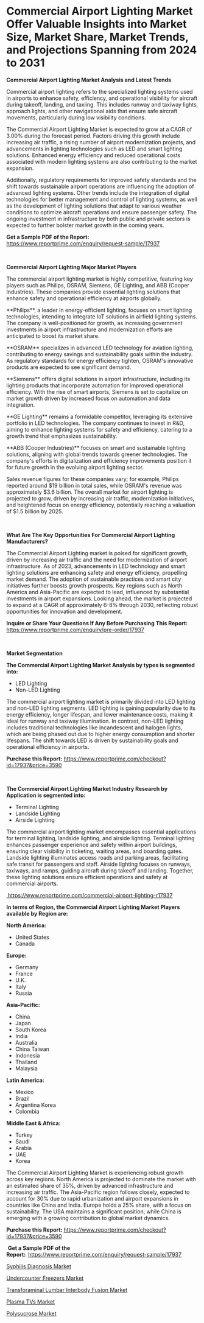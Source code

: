 <p><h1>Commercial Airport Lighting Market Offer Valuable Insights into Market Size, Market Share, Market Trends, and Projections Spanning from 2024 to 2031</h1></p><p><strong>Commercial Airport Lighting Market Analysis and Latest Trends</strong></p>
<p><p>Commercial airport lighting refers to the specialized lighting systems used in airports to enhance safety, efficiency, and operational visibility for aircraft during takeoff, landing, and taxiing. This includes runway and taxiway lights, approach lights, and other navigational aids that ensure safe aircraft movements, particularly during low visibility conditions.</p><p>The Commercial Airport Lighting Market is expected to grow at a CAGR of 3.00% during the forecast period. Factors driving this growth include increasing air traffic, a rising number of airport modernization projects, and advancements in lighting technologies such as LED and smart lighting solutions. Enhanced energy efficiency and reduced operational costs associated with modern lighting systems are also contributing to the market expansion.</p><p>Additionally, regulatory requirements for improved safety standards and the shift towards sustainable airport operations are influencing the adoption of advanced lighting systems. Other trends include the integration of digital technologies for better management and control of lighting systems, as well as the development of lighting solutions that adapt to various weather conditions to optimize aircraft operations and ensure passenger safety. The ongoing investment in infrastructure by both public and private sectors is expected to further bolster market growth in the coming years.</p></p>
<p><strong>Get a Sample PDF of the Report:&nbsp;</strong> <a href="https://www.reportprime.com/enquiry/request-sample/17937?utm_campaign=9&utm_medium=2&utm_source=Github&utm_content=ia&utm_term=20112024&utm_id=commercial-airport-lighting">https://www.reportprime.com/enquiry/request-sample/17937</a></p>
<p>&nbsp;</p>
<p><strong>Commercial Airport Lighting Major Market Players</strong></p>
<p><p>The commercial airport lighting market is highly competitive, featuring key players such as Philips, OSRAM, Siemens, GE Lighting, and ABB (Cooper Industries). These companies provide essential lighting solutions that enhance safety and operational efficiency at airports globally.</p><p>**Philips**, a leader in energy-efficient lighting, focuses on smart lighting technologies, intending to integrate IoT solutions in airfield lighting systems. The company is well-positioned for growth, as increasing government investments in airport infrastructure and modernization efforts are anticipated to boost its market share.</p><p>**OSRAM** specializes in advanced LED technology for aviation lighting, contributing to energy savings and sustainability goals within the industry. As regulatory standards for energy efficiency tighten, OSRAM's innovative products are expected to see significant demand.</p><p>**Siemens** offers digital solutions in airport infrastructure, including its lighting products that incorporate automation for improved operational efficiency. With the rise of smart airports, Siemens is set to capitalize on market growth driven by increased focus on automation and data integration.</p><p>**GE Lighting** remains a formidable competitor, leveraging its extensive portfolio in LED technologies. The company continues to invest in R&D, aiming to enhance lighting systems for safety and efficiency, catering to a growth trend that emphasizes sustainability.</p><p>**ABB (Cooper Industries)** focuses on smart and sustainable lighting solutions, aligning with global trends towards greener technologies. The company's efforts in digitalization and efficiency improvements position it for future growth in the evolving airport lighting sector.</p><p>Sales revenue figures for these companies vary; for example, Philips reported around $19 billion in total sales, while OSRAM's revenue was approximately $3.6 billion. The overall market for airport lighting is projected to grow, driven by increasing air traffic, modernization initiatives, and heightened focus on energy efficiency, potentially reaching a valuation of $1.5 billion by 2025.</p></p>
<p>&nbsp;</p>
<p><strong>What Are The Key Opportunities For Commercial Airport Lighting Manufacturers?</strong></p>
<p><p>The Commercial Airport Lighting market is poised for significant growth, driven by increasing air traffic and the need for modernization of airport infrastructure. As of 2023, advancements in LED technology and smart lighting solutions are enhancing safety and energy efficiency, propelling market demand. The adoption of sustainable practices and smart city initiatives further boosts growth prospects. Key regions such as North America and Asia-Pacific are expected to lead, influenced by substantial investments in airport expansions. Looking ahead, the market is projected to expand at a CAGR of approximately 6-8% through 2030, reflecting robust opportunities for innovation and development.</p></p>
<p><strong>Inquire or Share Your Questions If Any Before Purchasing This Report:</strong> <a href="https://www.reportprime.com/enquiry/pre-order/17937?utm_campaign=9&utm_medium=2&utm_source=Github&utm_content=ia&utm_term=20112024&utm_id=commercial-airport-lighting">https://www.reportprime.com/enquiry/pre-order/17937</a></p>
<p>&nbsp;</p>
<p><strong>Market Segmentation</strong></p>
<p><strong>The Commercial Airport Lighting Market Analysis by types is segmented into:</strong></p>
<p><ul><li>LED Lighting</li><li>Non-LED Lighting</li></ul></p>
<p><p>The commercial airport lighting market is primarily divided into LED lighting and non-LED lighting segments. LED lighting is gaining popularity due to its energy efficiency, longer lifespan, and lower maintenance costs, making it ideal for runway and taxiway illumination. In contrast, non-LED lighting includes traditional technologies like incandescent and halogen lights, which are being phased out due to higher energy consumption and shorter lifespans. The shift towards LED is driven by sustainability goals and operational efficiency in airports.</p></p>
<p><strong>Purchase this Report:&nbsp;</strong><a href="https://www.reportprime.com/checkout?id=17937&price=3590&utm_campaign=9&utm_medium=2&utm_source=Github&utm_content=ia&utm_term=20112024&utm_id=commercial-airport-lighting">https://www.reportprime.com/checkout?id=17937&price=3590</a></p>
<p>&nbsp;</p>
<p><strong>The Commercial Airport Lighting Market Industry Research by Application is segmented into:</strong></p>
<p><ul><li>Terminal Lighting</li><li>Landside Lighting</li><li>Airside Lighting</li></ul></p>
<p><p>The commercial airport lighting market encompasses essential applications for terminal lighting, landside lighting, and airside lighting. Terminal lighting enhances passenger experience and safety within airport buildings, ensuring clear visibility in ticketing, waiting areas, and boarding gates. Landside lighting illuminates access roads and parking areas, facilitating safe transit for passengers and staff. Airside lighting focuses on runways, taxiways, and ramps, guiding aircraft during takeoff and landing. Together, these lighting solutions ensure efficient operations and safety at commercial airports.</p></p>
<p><a href="https://www.reportprime.com/commercial-airport-lighting-r17937?utm_campaign=9&utm_medium=2&utm_source=Github&utm_content=ia&utm_term=20112024&utm_id=commercial-airport-lighting">&nbsp;https://www.reportprime.com/commercial-airport-lighting-r17937</a></p>
<p><strong>In terms of Region, the Commercial Airport Lighting Market Players available by Region are:</strong></p>
<p>
    <p> <strong> North America: </strong>
        <ul>
            <li>United States</li>
            <li>Canada</li>
        </ul>
        </p> 
    <p> <strong> Europe: </strong>
        <ul>
            <li>Germany</li>
            <li>France</li>
            <li>U.K.</li>
            <li>Italy</li>
            <li>Russia</li>
        </ul>
        </p> 
    <p> <strong> Asia-Pacific: </strong>
        <ul>
            <li>China</li>
            <li>Japan</li>
            <li>South Korea</li>
            <li>India</li>
            <li>Australia</li>
            <li>China Taiwan</li>
            <li>Indonesia</li>
            <li>Thailand</li>
            <li>Malaysia</li>
        </ul>
        </p> 
    <p> <strong> Latin America: </strong>
        <ul>
            <li>Mexico</li>
            <li>Brazil</li>
            <li>Argentina Korea</li>
            <li>Colombia</li>
        </ul>
        </p> 
    <p> <strong> Middle East & Africa: </strong>
        <ul>
            <li>Turkey</li>
            <li>Saudi</li>
            <li>Arabia</li>
            <li>UAE</li>
            <li>Korea</li>
        </ul>
    </p>
    </p>
<p><p>The Commercial Airport Lighting Market is experiencing robust growth across key regions. North America is projected to dominate the market with an estimated share of 35%, driven by advanced infrastructure and increasing air traffic. The Asia-Pacific region follows closely, expected to account for 30% due to rapid urbanization and airport expansions in countries like China and India. Europe holds a 25% share, with a focus on sustainability. The USA maintains a significant position, while China is emerging with a growing contribution to global market dynamics.</p></p>
<p><strong>Purchase this Report: </strong><a href="https://www.reportprime.com/checkout?id=17937&price=3590&utm_campaign=9&utm_medium=2&utm_source=Github&utm_content=ia&utm_term=20112024&utm_id=commercial-airport-lighting">https://www.reportprime.com/checkout?id=17937&price=3590</a></p>
<p>&nbsp;<strong>Get a Sample PDF of the Report:&nbsp;&nbsp;</strong><a href="https://www.reportprime.com/enquiry/request-sample/17937?utm_campaign=9&utm_medium=2&utm_source=Github&utm_content=ia&utm_term=20112024&utm_id=commercial-airport-lighting">https://www.reportprime.com/enquiry/request-sample/17937</a></p>
<p><strong></strong></p>
<p><p><a href="https://issuu.com/reportprime-2/docs/syphilis-diagnosis-market-size-2030_488650fb7647eb?utm_campaign=9&utm_medium=2&utm_source=Github&utm_content=ia&utm_term=20112024&utm_id=commercial-airport-lighting">Syphilis Diagnosis Market</a></p><p><a href="https://github.com/hgf64gh/Market-Research-Report-List-1/blob/main/undercounter-freezers-market.md?utm_campaign=9&utm_medium=2&utm_source=Github&utm_content=ia&utm_term=20112024&utm_id=commercial-airport-lighting">Undercounter Freezers Market</a></p><p><a href="https://issuu.com/reportprime-2/docs/transforaminal-lumbar-interbody-fus_fff93ea0a9efc1?utm_campaign=9&utm_medium=2&utm_source=Github&utm_content=ia&utm_term=20112024&utm_id=commercial-airport-lighting">Transforaminal Lumbar Interbody Fusion Market</a></p><p><a href="https://github.com/marloy8/Market-Research-Report-List-6/blob/main/plasma-tvs-market.md?utm_campaign=9&utm_medium=2&utm_source=Github&utm_content=ia&utm_term=20112024&utm_id=commercial-airport-lighting">Plasma TVs Market</a></p><p><a href="https://www.linkedin.com/pulse/polysucrose-market-drivers-challenges-forecast-2024-2031-listrakr-qghce?utm_campaign=9&utm_medium=2&utm_source=Github&utm_content=ia&utm_term=20112024&utm_id=commercial-airport-lighting">Polysucrose Market</a></p></p>